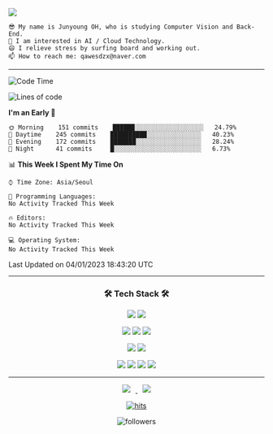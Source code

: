 <div>  
<p>
  <a href="https://github.com/Oh-JunYoung">
      <img src="https://capsule-render.vercel.app/api?type=waving&color=timeGradient&height=240&section=header&text=𝐇𝐢, 𝐖𝐞𝐥𝐜𝐨𝐦𝐞 𝐭𝐨 JunYoung'𝐬 𝐆𝐢𝐭𝐡𝐮𝐛!! %F0%9F%A5%B0&fontSize=36&animation=fadeIn&fontAlignY=36">
  </a>
</p>

<p>

    😎 My name is Junyoung OH, who is studying Computer Vision and Back-End.
    🌱 I am interested in AI / Cloud Technology.
    😄 I relieve stress by surfing board and working out.
    📫 How to reach me: qawesdzx@naver.com
<!-- - 🔭 I’m currently working on ... -->
<!-- - 💬 Ask me about ... -->
<!-- - 👯 I’m looking to collaborate on ... -->
<!-- - 🤔 I’m looking for help with ... -->
<!-- - ⚡ Fun fact: ... -->
</p>

</div>

---

<!--START_SECTION:waka-->
![Code Time](http://img.shields.io/badge/Code%20Time-0%20secs-blue)

![Lines of code](https://img.shields.io/badge/From%20Hello%20World%20I%27ve%20Written-3%20Million%20lines%20of%20code-blue)

**I'm an Early 🐤** 

```text
🌞 Morning    151 commits    ██████░░░░░░░░░░░░░░░░░░░   24.79% 
🌆 Daytime    245 commits    ██████████░░░░░░░░░░░░░░░   40.23% 
🌃 Evening    172 commits    ███████░░░░░░░░░░░░░░░░░░   28.24% 
🌙 Night      41 commits     █░░░░░░░░░░░░░░░░░░░░░░░░   6.73%

```


📊 **This Week I Spent My Time On** 

```text
⌚︎ Time Zone: Asia/Seoul

💬 Programming Languages: 
No Activity Tracked This Week

🔥 Editors: 
No Activity Tracked This Week

💻 Operating System: 
No Activity Tracked This Week

```


 Last Updated on 04/01/2023 18:43:20 UTC
<!--END_SECTION:waka-->

---

<h3 align="center">  🛠 Tech Stack 🛠 </h3>

<!-- Computer Vision, Back-End -->
<p align="center">
<img src="https://img.shields.io/badge/Computer%20Vision-4374D9?style=plastic&logoColor=white"/>
<img src="https://img.shields.io/badge/Back%20End-05988A?style=plastic&logoColor=white"/>
</p>

<!-- Computer Vision -->
<p align="center">
<img src="https://img.shields.io/badge/Python-3776AB?style=flat-square&logo=Python&logoColor=white"/>
<img src="https://img.shields.io/badge/PyTorch-E74A2B?style=flat-square&logo=PyTorch&logoColor=white"/>
<img src="https://img.shields.io/badge/Tensorflow-FF6F00?style=flat-square&logo=Tensorflow&logoColor=white"/>
</p>

<!-- Back-End -->
</p>
<p align="center">
<img src="https://img.shields.io/badge/Java-05988A?style=flat-square&logo=Java&logoColor=white"/>
<img src="https://img.shields.io/badge/SpringBoot-05988A?style=flat-square&logo=SpringBoot&logoColor=white"/>
</p>

<!-- AWS RDS, AWS IAM -->
<p align="center">
<img src="https://img.shields.io/badge/AWS%20IAM-1A73E8?style=flat-square&logoColor=white"/>
<img src="https://img.shields.io/badge/AWS%20RDS-2391E6?style=flat-square&logoColor=white"/>
<img src="https://img.shields.io/badge/AWS%20EC2-2391E4?style=flat-square&logoColor=white"/>
<img src="https://img.shields.io/badge/AWS%20S3-2391E2?style=flat-square&logoColor=white"/>
</p>
  
  ---

<div align=center>
<a href="mailto:wnsdud858512@gmail.com">
<img src="https://img.shields.io/badge/Gmail-d14836?style=flat-square&logo=Gmail&logoColor=white&link=mailto:wodnr0710@gmail.com" style="height : auto; margin-left : 10px; margin-right : 10px;"/>
</a>

<a href="mailto:qawesdzx@naver.com">
<img src="https://img.shields.io/badge/Naver-1DDB16?style=flat-square&logo=Naver&logoColor=white&link=mailto:wodnr0710@gmail.com" style="height : auto; margin-left : 10px; margin-right : 10px;"/>
</a>  

[![hits](https://hits.seeyoufarm.com/api/count/incr/badge.svg?url=https%3A%2F%2Fgithub.com%2FOh-JunYoung&count_bg=%237A7A7A&title_bg=%23FFADCC&icon=reverbnation.svg&icon_color=%23FF0000&title=hits&edge_flat=false)](https://hits.seeyoufarm.com)

![followers](https://img.shields.io/github/followers/Oh-JunYoung?style=social)
</div>

